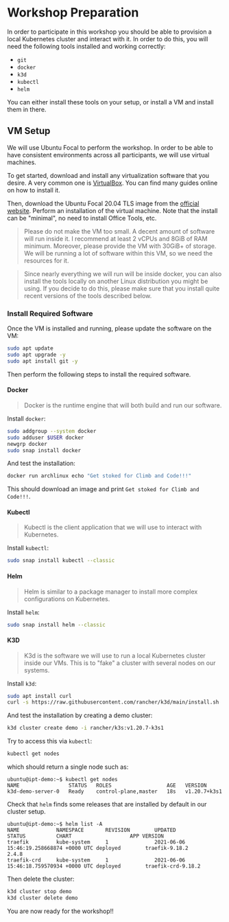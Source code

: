 # Workshop Preparation

In order to participate in this workshop you should be able to provision a local Kubernetes cluster
and interact with it. In order to do this, you will need the following tools installed and working
correctly:

- `git`
- `docker`
- `k3d`
- `kubectl`
- `helm`

You can either install these tools on your setup, or install a VM and install them in there.

## VM Setup

We will use Ubuntu Focal to perform the workshop. In order to be able to have consistent
environments across all participants, we will use virtual machines.

To get started, download and install any virtualization software that you desire. A very common one
is [VirtualBox][0]. You can find many guides online on how to install it.

Then, download the Ubuntu Focal 20.04 TLS image from the [official website][1]. Perform an
installation of the virtual machine. Note that the install can be "minimal", no need to install
Office Tools, etc.

> Please do not make the VM too small. A decent amount of software will run inside it. I recommend
> at least 2 vCPUs and 8GiB of RAM minimum. Moreover, please provide the VM with 30GiB+ of storage.
> We will be running a lot of software within this VM, so we need the resources for it.

[0]: https://www.virtualbox.org/
[1]: https://ubuntu.com/download/desktop

> Since nearly everything we will run will be inside docker, you can also install the tools locally
> on another Linux distribution you might be using. If you decide to do this, please make sure that
> you install quite recent versions of the tools described below.

### Install Required Software

Once the VM is installed and running, please update the software on the VM:

```bash
sudo apt update
sudo apt upgrade -y
sudo apt install git -y
```

Then perform the following steps to install the required software.

#### Docker

> Docker is the runtime engine that will both build and run our software.

Install `docker`:

```bash
sudo addgroup --system docker
sudo adduser $USER docker
newgrp docker
sudo snap install docker
```

And test the installation:

```bash
docker run archlinux echo "Get stoked for Climb and Code!!!"
```

This should download an image and print `Get stoked for Climb and Code!!!`.

#### Kubectl

> Kubectl is the client application that we will use to interact with Kubernetes.

Install `kubectl`:

```bash
sudo snap install kubectl --classic
```

#### Helm

> Helm is similar to a package manager to install more complex configurations on Kubernetes.

Install `helm`:

```bash
sudo snap install helm --classic
```

#### K3D

> K3d is the software we will use to run a local Kubernetes cluster inside our VMs. This is to
> "fake" a cluster with several nodes on our systems.

Install `k3d`:

```bash
sudo apt install curl
curl -s https://raw.githubusercontent.com/rancher/k3d/main/install.sh | bash
```

And test the installation by creating a demo cluster:

```bash
k3d cluster create demo -i rancher/k3s:v1.20.7-k3s1
```

Try to access this via `kubectl`:

```bash
kubectl get nodes
```

which should return a single node such as:

```
ubuntu@ipt-demo:~$ kubectl get nodes
NAME                STATUS   ROLES                  AGE   VERSION
k3d-demo-server-0   Ready    control-plane,master   18s   v1.20.7+k3s1
```

Check that `helm` finds some releases that are installed by default in our cluster setup.

```
ubuntu@ipt-demo:~$ helm list -A
NAME            NAMESPACE       REVISION        UPDATED                                 STATUS          CHART                   APP VERSION
traefik         kube-system     1               2021-06-06 15:46:19.258668874 +0000 UTC deployed        traefik-9.18.2          2.4.8
traefik-crd     kube-system     1               2021-06-06 15:46:18.759570934 +0000 UTC deployed        traefik-crd-9.18.2
```

Then delete the cluster:

```bash
k3d cluster stop demo
k3d cluster delete demo
```

You are now ready for the workshop!!
